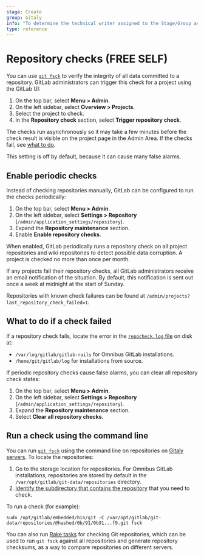 ```yaml
---
stage: Create
group: Gitaly
info: "To determine the technical writer assigned to the Stage/Group associated with this page, see https://about.gitlab.com/handbook/engineering/ux/technical-writing/#assignments"
type: reference
---
```


# Repository checks **(FREE SELF)**

You can use [`git fsck`](https://git-scm.com/docs/git-fsck) to verify the integrity of all data
committed to a repository. GitLab administrators can trigger this check for a project using the
GitLab UI:

1. On the top bar, select **Menu > Admin**.
1. On the left sidebar, select **Overview > Projects**.
1. Select the project to check.
1. In the **Repository check** section, select **Trigger repository check**.

The checks run asynchronously so it may take a few minutes before the check result is visible on the
project page in the Admin Area. If the checks fail, see [what to do](#what-to-do-if-a-check-failed).

This setting is off by default, because it can cause many false alarms.

## Enable periodic checks

Instead of checking repositories manually, GitLab can be configured to run the checks periodically:

1. On the top bar, select **Menu > Admin**.
1. On the left sidebar, select **Settings > Repository** (`/admin/application_settings/repository`).
1. Expand the **Repository maintenance** section.
1. Enable **Enable repository checks**.

When enabled, GitLab periodically runs a repository check on all project repositories and wiki
repositories to detect possible data corruption. A project is checked no more than once per month.

If any projects fail their repository checks, all GitLab administrators receive an email
notification of the situation. By default, this notification is sent out once a week at midnight at
the start of Sunday.

Repositories with known check failures can be found at
`/admin/projects?last_repository_check_failed=1`.

## What to do if a check failed

If a repository check fails, locate the error in the [`repocheck.log` file](logs.md#repochecklog) on
disk at:

- `/var/log/gitlab/gitlab-rails` for Omnibus GitLab installations.
- `/home/git/gitlab/log` for installations from source.

If periodic repository checks cause false alarms, you can clear all repository check states:

1. On the top bar, select **Menu > Admin**.
1. On the left sidebar, select **Settings > Repository** (`/admin/application_settings/repository`).
1. Expand the **Repository maintenance** section.
1. Select **Clear all repository checks**.

## Run a check using the command line

You can run [`git fsck`](https://git-scm.com/docs/git-fsck) using the command line on repositories
on [Gitaly servers](gitaly/index.md). To locate the repositories:

1. Go to the storage location for repositories. For Omnibus GitLab installations, repositories are
   stored by default in the `/var/opt/gitlab/git-data/repositories` directory.
1. [Identify the subdirectory that contains the repository](repository_storage_types.md#from-project-name-to-hashed-path)
   that you need to check.

To run a check (for example):

```shell
sudo /opt/gitlab/embedded/bin/git -C /var/opt/gitlab/git-data/repositories/@hashed/0b/91/0b91...f9.git fsck
```

You can also run [Rake tasks](raketasks/check.md#repository-integrity) for checking Git
repositories, which can be used to run `git fsck` against all repositories and generate repository
checksums, as a way to compare repositories on different servers.
